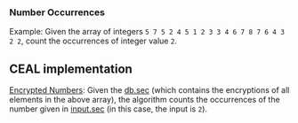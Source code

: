 ### Number Occurrences

Example:
Given the array of integers ```5 7 5 2 4 5 1 2 3 3 4 6 7 8 7 6 4 3 2 2```, count the occurrences of integer value ```2```.

CEAL implementation
-------------------
[Encrypted Numbers](https://github.com/momalab/privacy_benchmarks/tree/master/numOccurrences/numOccurrences_s.sca): Given the [db.sec](https://github.com/momalab/privacy_benchmarks/tree/master/numOccurrences/db.sec) (which contains the encryptions of all elements in the above array), the algorithm counts the occurrences of the number given in [input.sec](https://github.com/momalab/privacy_benchmarks/tree/master/numOccurrences/input.sec) (in this case, the input is `2`).
